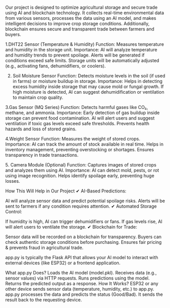 
Our project is designed to optimize agricultural 
storage and secure trade using AI 
and blockchain technology. It collects real-time 
environmental data from various sensors, processes 
the data using an AI model, and makes intelligent
 decisions to improve crop storage conditions. 
 Additionally, blockchain ensures secure and 
 transparent trade between farmers and buyers.



1.DHT22 Sensor (Temperature & Humidity)
Function: Measures temperature and humidity in the storage unit.
Importance:
AI will analyze temperature and humidity trends to prevent spoilage.
Alerts will be generated if conditions exceed safe limits.
Storage units will be automatically adjusted (e.g., activating fans, dehumidifiers, or coolers).




2. Soil Moisture Sensor
Function: Detects moisture levels in the soil (if used in farms) or moisture buildup in storage.
Importance:
Helps in detecting excess humidity inside storage that may cause mold or fungal growth.
If high moisture is detected, AI can suggest dehumidification or ventilation to maintain crop quality.


3.Gas Sensor (MQ Series)
Function: Detects harmful gases like CO₂, methane, and ammonia.
Importance:
Early detection of gas buildup inside storage can prevent food contamination.
AI will alert users and suggest ventilation if toxic gas levels exceed safe thresholds.
Prevents health hazards and loss of stored grains.



4.Weight Sensor
Function: Measures the weight of stored crops.
Importance:
AI can track the amount of stock available in real time.
Helps in inventory management, preventing overstocking or shortages.
Ensures transparency in trade transactions.


5️. Camera Module (Optional)
Function: Captures images of stored crops and analyzes them using AI.
Importance:
AI can detect mold, pests, or rot using image recognition.
Helps identify spoilage early, preventing huge losses.




How This Will Help in Our Project
✔ AI-Based Predictions:

AI will analyze sensor data and predict potential spoilage risks.
Alerts will be sent to farmers if any condition requires attention.
✔ Automated Storage Control:

If humidity is high, AI can trigger dehumidifiers or fans.
If gas levels rise, AI will alert users to ventilate the storage.
✔ Blockchain for Trade:

Sensor data will be recorded on a blockchain for transparency.
Buyers can check authentic storage conditions before purchasing.
Ensures fair pricing & prevents fraud in agricultural trade.



app.py is typically the Flask API that allows your AI model to interact with external devices (like ESP32) or a frontend application.

What app.py Does?
Loads the AI model (model.pkl).
Receives data (e.g., sensor values) via HTTP requests.
Runs predictions using the model.
Returns the predicted output as a response.
How It Works?
ESP32 or any other device sends sensor data (temperature, humidity, etc.) to app.py.
app.py processes the data and predicts the status (Good/Bad).
It sends the result back to the requesting device.
